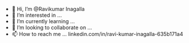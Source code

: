 - 👋 Hi, I’m @Ravikumar Inagalla
- 👀 I’m interested in ...
- 🌱 I’m currently learning ...
- 💞️ I’m looking to collaborate on ...
- 📫 How to reach me ...
        linkedin.com/in/ravi-kumar-inagalla-635b171a4

<!---
Ravikumar-007/Ravikumar-007 is a ✨ special ✨ repository because its `README.md` (this file) appears on your GitHub profile.
You can click the Preview link to take a look at your changes.
--->

